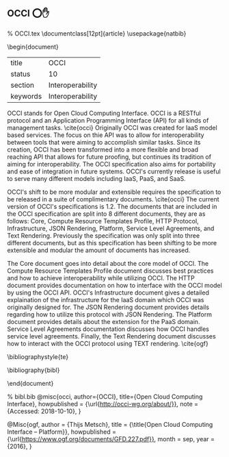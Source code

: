 ## OCCI :o::hand:

% OCCI.tex 
\documentclass[12pt]{article}
\usepackage{natbib}

\begin{document}

|          |                  |
| -------- | ---------------- |
| title    | OCCI             | 
| status   | 10               |
| section  | Interoperability |
| keywords | Interoperability |

OCCI stands for Open Cloud Computing Interface.  OCCI is a RESTful protocol and an Application Programming Interface (API) for all kinds of management tasks. \cite{occi}  Originally OCCI was created for IaaS model based services.  The focus on thie API was to allow for interoperability between tools that were aiming to accomplish similar tasks.  Since its creation, OCCI has been transformed into a more flexible and broad reaching API that allows for future proofing, but continues its tradition of aiming for interoperability.  The OCCI specification also aims for portability and ease of integration in future systems.  OCCI's currently release is useful to serve many different models including IaaS, PaaS, and SaaS.

OCCI's shift to be more modular and extensible requires the specification to be released in a suite of complimentary documents. \cite{occi}  The current version of OCCI's specifications is 1.2.  The documents that are included in the OCCI specification are split into 8 different documents, they are as follows:  Core, Compute Resource Templates Profile, HTTP Protocol, Infrastructure, JSON Rendering, Platform, Service Level Agreements, and Text Rendering.  Previously the specification was only split into three different documents, but as this specification has been shifting to be more extensible and modular the amount of documents has increased.

The Core document goes into detail about the core model of OCCI.  The Compute Resource Templates Profile document discusses best practices and how to achieve interoperability while utilizing OCCI.  The HTTP document provides documentation on how to interface with the OCCI model by using the OCCI API.  OCCI's Infrastructure document gives a detailed explaination of the infrastructure for the IaaS domain which OCCI was originally designed for.  The JSON Rendering document provides details regarding how to utilize this protocol with JSON Rendering.  The Platform document provides details about the extension for the PaaS domain.  Service Level Agreements documentation discusses how OCCI handles service level agreements.  Finally, the Text Rendering document discusses how to interact with the OCCI protocol using TEXT rendering. \cite{ogf}


\bibliographystyle{te}

\bibliography{bibl}

\end{document}

% bibl.bib
@misc{occi,
       author={OCCI},
       title={Open Cloud Computing Interface},
       howpublished = {\url{http://occi-wg.org/about/}},
       note = {Accessed: 2018-10-10},
     }

@Misc{ogf,
       author = {Thijs Metsch},
       title = {\title{Open Cloud Computing Interface – Platform}},
       howpublished = {\url{https://www.ogf.org/documents/GFD.227.pdf}},
       month = sep,
       year  = {2016},
}

   
